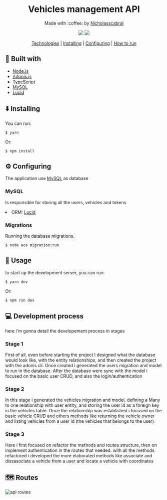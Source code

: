 <h1 align="center">
  Vehicles management API 
 </h1>
 
 <p align="center">
   Made with :coffee: by <a href="https://www.linkedin.com/in/nicholas-cabral-dos-anjos-13b3981a7/" target="_blank"> Nicholasscabral </a> 
 </p>
 
 <p align="center">
   <img src="https://img.shields.io/github/languages/top/nicholasscabral/corpvs-api">  
   <img src="https://img.shields.io/github/repo-size/nicholasscabral/corpvs-api"> 
 </p>
 
 <div align="center">
  
  [Technologies](#construction_worker-built-with) | 
  [Installing](#arrow_down-installing) |
  [Configuring](#gear-configuring) | 
  [How to run](#triangular_flag_on_post-usage) 
 </div>
 
 ## :construction_worker: Built with
 <ul>
    <li><a href="https://nodejs.org/en/">Node.js</a></li>
    <li><a href="https://adonisjs.com/">Adonis.js</a></li>
    <li><a href="https://www.typescriptlang.org/">TypeScript</a></li>
    <li><a href="https://www.mysql.com/">MySQL</a></li>
    <li><a href="https://github.com/adonisjs/lucid">Lucid</a></li>
 </ul>

## :arrow_down: Installing

 <p>You can run:</p>

```
$ yarn
```

 <p>Or:</p>

```
$ npm install
```

## :gear: Configuring

 <p>The application use <a href="https://www.sqlite.org/index.html">MySQL</a> as database</p>
 
 ### MySQL
 <p>Is responsible for storing all the users, vehicles and tokens</p>
 <li>ORM: <a href="https://github.com/adonisjs/lucid">Lucid</a></li>

### Migrations

 <p>Running the database migrations.</p>

```
$ node ace migration:run
```

## :triangular_flag_on_post: Usage

 <p>to start up the development server, you can run:</p>

```
$ yarn dev
```

 <p>Or:</p>

```
$ npm run dev
```

## :computer: Development process
<p>here i'm gonna detail the developement process in stages </p>

### Stage 1
<p> First of all, even before starting the project I designed what the database would look like, with the entity relationships, and then created the project with the adonis cli. Once created i generated the users migration and model to run in the database. After the database were sync with the model i focused on the basic user CRUD, and also the login/authentication
</p>

### Stage 2
<p> In this stage i generated the vehicles migration and model, defining a Many to one relationship with user entity, and storing the user id as a foreign key in the vehicles table. Once the relationship was established i focused on the basic vehicle CRUD and others methods like returning the vehicle owner and listing vehicles from a user id (the vehicles that belongs to the user).
</p>

### Stage 3
<p> Here i first focused on refactor the methods and routes structure, then on implement authentication in the routes that needed. with all the methods refactored i developed the more elaborated methods like associate and dissasociate a vehicle from a user and locate a vehicle with coordinates
</p>

## :world_map: Routes
![api routes](https://github.com/nicholasscabral/corpvs-api/blob/master/public/api_routes.png)
